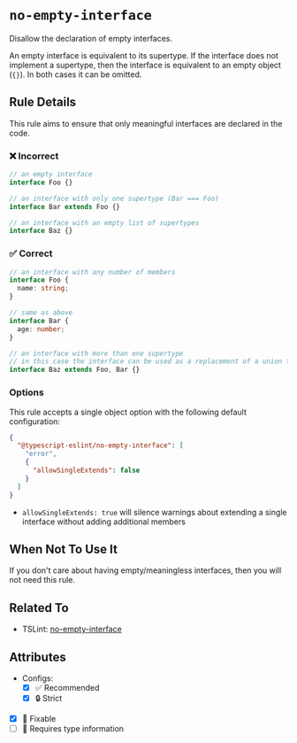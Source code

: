 # `no-empty-interface`

Disallow the declaration of empty interfaces.

An empty interface is equivalent to its supertype. If the interface does not implement a supertype, then
the interface is equivalent to an empty object (`{}`). In both cases it can be omitted.

## Rule Details

This rule aims to ensure that only meaningful interfaces are declared in the code.

<!--tabs-->

### ❌ Incorrect

```ts
// an empty interface
interface Foo {}

// an interface with only one supertype (Bar === Foo)
interface Bar extends Foo {}

// an interface with an empty list of supertypes
interface Baz {}
```

### ✅ Correct

```ts
// an interface with any number of members
interface Foo {
  name: string;
}

// same as above
interface Bar {
  age: number;
}

// an interface with more than one supertype
// in this case the interface can be used as a replacement of a union type.
interface Baz extends Foo, Bar {}
```

<!--/tabs-->

### Options

This rule accepts a single object option with the following default configuration:

```json
{
  "@typescript-eslint/no-empty-interface": [
    "error",
    {
      "allowSingleExtends": false
    }
  ]
}
```

- `allowSingleExtends: true` will silence warnings about extending a single interface without adding additional members

## When Not To Use It

If you don't care about having empty/meaningless interfaces, then you will not need this rule.

## Related To

- TSLint: [no-empty-interface](https://palantir.github.io/tslint/rules/no-empty-interface/)

## Attributes

- Configs:
  - [x] ✅ Recommended
  - [x] 🔒 Strict
- [x] 🔧 Fixable
- [ ] 💭 Requires type information
